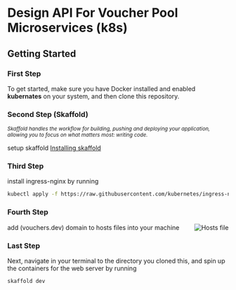 # Design API For Voucher Pool Microservices (k8s)

## Getting Started

### First Step
To get started, make sure you have Docker installed and enabled <b>kubernates</b> on your system, and then clone this repository.

### Second Step (Skaffold) 

<i><small>Skaffold handles the workflow for building, pushing and deploying your application, allowing you to focus on what matters most: writing code. </small></i>

setup skaffold [Installing skaffold](https://skaffold.dev/docs/install/)

### Third Step
install ingress-nginx by running 
```sh
kubectl apply -f https://raw.githubusercontent.com/kubernetes/ingress-nginx/controller-v1.4.0/deploy/static/provider/cloud/deploy.yaml
```

### Fourth Step
add (vouchers.dev) domain to hosts files into your machine
<img align="right" src="https://i.imgur.com/Rw1qxI7.png" alt="Hosts file" />


### Last Step
Next, navigate in your terminal to the directory you cloned this, and spin up the containers for the web server by running

```sh
skaffold dev
```
